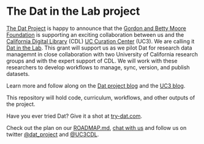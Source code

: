 # The Dat in the Lab project
[The Dat Project](https://datproject.org/) is happy to announce that the [Gordon and Betty Moore Foundation](https://www.moore.org/) is supporting an exciting collaboration between us and the [California Digital Library](http://www.cdlib.org/) (CDL) [UC Curation Center](http://uc3.cdlib.org/) (UC3). We are calling it [Dat in the Lab](https://github.com/codeforscience/Dat-in-the-Lab). This grant will support us as we pilot Dat for research data managemnt in close collaboration with two University of California research groups and with the expert support of CDL. We will work with these researchers to develop workflows to manage, sync, version, and publish datasets.

Learn more and follow along on the [Dat project blog](https://blog.datproject.org/tag/science) and the [UC3 blog](http://uc3.cdlib.org/2017/09/27/moore-foundation-supports-uc3-research-data-management-project/). 

This repository will hold code, curriculum, workflows, and other outputs of the project. 

Have you ever tried Dat? Give it a shot at [try-dat.com](https://try-dat.com).

Check out the plan on our [ROADMAP.md](https://github.com/codeforscience/Dat-in-the-Lab/blob/master/ROADMAP.md), [chat with us](http://chat.datproject.org/) and follow us on twitter [@dat_project](https://twitter.com/dat_project) and [@UC3CDL](https://twitter.com/UC3CDL).
